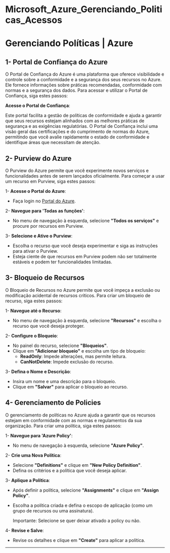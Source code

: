 # Microsoft_Azure_Gerenciando_Politicas_Acessos

# Gerenciando Políticas | Azure 

## 1- Portal de Confiança do Azure

O Portal de Confiança do Azure é uma plataforma que oferece visibilidade e controle sobre a conformidade e a segurança dos seus recursos no Azure. Ele fornece informações sobre práticas recomendadas, conformidade com normas e a segurança dos dados. Para acessar e utilizar o Portal de Confiança, siga estes passos:

**Acesse o Portal de Confiança**:
 
Este portal facilita a gestão de políticas de conformidade e ajuda a garantir que seus recursos estejam alinhados com as melhores práticas de segurança e as exigências regulatórias. O Portal de Confiança inclui uma visão geral das certificações e do cumprimento de normas do Azure, permitindo que você avalie rapidamente o estado de conformidade e identifique áreas que necessitam de atenção.

## 2- Purview do Azure

O Purview do Azure permite que você experimente novos serviços e funcionalidades antes de serem lançados oficialmente. Para começar a usar um recurso em Purview, siga estes passos:

1- **Acesse o Portal do Azure**:
   - Faça login no [Portal do Azure](https://portal.azure.com/).
   
2- **Navegue para 'Todas as funções'**:
   - No menu de navegação à esquerda, selecione **"Todos os serviços"** e procure por recursos em Purview.

3- **Selecione e Ative o Purview**:
   - Escolha o recurso que você deseja experimentar e siga as instruções para ativar o Purview.
   - Esteja ciente de que recursos em Purview podem não ser totalmente estáveis e podem ter funcionalidades limitadas.
 
## 3- Bloqueio de Recursos

O Bloqueio de Recursos no Azure permite que você impeça a exclusão ou modificação acidental de recursos críticos. Para criar um bloqueio de recurso, siga estes passos:

1- **Navegue até o Recurso**:
   - No menu de navegação à esquerda, selecione **"Recursos"** e escolha o recurso que você deseja proteger.

2- **Configure o Bloqueio**:
   - No painel do recurso, selecione **"Bloqueios"**.
   - Clique em **"Adicionar bloqueio"** e escolha um tipo de bloqueio:
     - **ReadOnly**: Impede alterações, mas permite leitura.
     - **CanNotDelete**: Impede exclusão do recurso.

3- **Defina o Nome e Descrição**:
   - Insira um nome e uma descrição para o bloqueio.
   - Clique em **"Salvar"** para aplicar o bloqueio ao recurso.
   

## 4- Gerenciamento de Policies

O gerenciamento de políticas no Azure ajuda a garantir que os recursos estejam em conformidade com as normas e regulamentos da sua organização. Para criar uma política, siga estes passos:

1- **Navegue para 'Azure Policy'**:
   - No menu de navegação à esquerda, selecione **"Azure Policy"**.

2- **Crie uma Nova Política**:
   - Selecione **"Definitions"** e clique em **"New Policy Definition"**.
   - Defina os critérios e a política que você deseja aplicar.

3- **Aplique a Política**:
   - Após definir a política, selecione **"Assignments"** e clique em **"Assign Policy"**.
   - Escolha a política criada e defina o escopo de aplicação (como um grupo de recursos ou uma assinatura).

     Importante: Selecione se quer deixar ativado a policy ou não.
   
4- **Revise e Salve**:
   - Revise os detalhes e clique em **"Create"** para aplicar a política.

---
